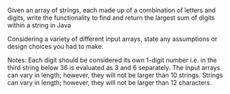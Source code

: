 Given an array of strings, each made up of a combination of letters and digits, write the functionality to find and return the largest sum of digits within a string in Java

Considering a variety of different input arrays, state any assumptions or design choices you had to make.

Notes:
Each digit should be considered its own 1-digit number i.e. in the third string below 36 is evaluated as 3 and 6 separately.
The input arrays can vary in length; however, they will not be larger than 10 strings.
Strings can vary in length; however, they will not be larger than 12 characters.
